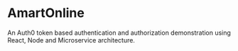 # AmartOnline
An Auth0 token based authentication and authorization demonstration using React, Node and Microservice architecture.
